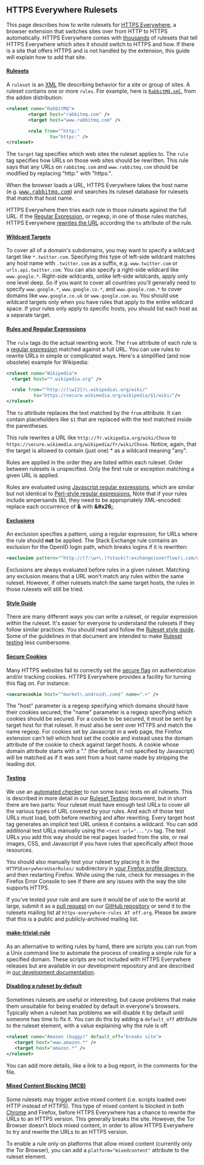 ## HTTPS Everywhere Rulesets

This page describes how to write rulesets for [HTTPS Everywhere](https://eff.org/https-everywhere), a browser extension that switches sites over from HTTP to HTTPS automatically. HTTPS Everywhere comes with [thousands](http://www.eff.org/https-everywhere/atlas/) of rulesets that tell HTTPS Everywhere which sites it should switch to HTTPS and how. If there is a site that offers HTTPS and is not handled by the extension, this guide will explain how to add that site.

#### [Rulesets](#rulesets)

A `ruleset` is an [XML](http://www.xml.com/pub/a/98/10/guide0.html?page=2) file describing behavior for a site or group of sites. A ruleset contains one or more `rules`. For example, here is [`RabbitMQ.xml`](https://github.com/efforg/https-everywhere/blob/master/src/chrome/content/rules/RabbitMQ.xml), from the addon distribution:

```xml
<ruleset name="RabbitMQ">
        <target host="rabbitmq.com" />
        <target host="www.rabbitmq.com" />

        <rule from="^http:"
                to="https:" />
</ruleset>
```

The `target` tag specifies which web sites the ruleset applies to. The `rule` tag specifies how URLs on those web sites should be rewritten. This rule says that any URLs on `rabbitmq.com` and `www.rabbitmq.com` should be modified by replacing "http:" with "https:".

When the browser loads a URL, HTTPS Everywhere takes the host name (e.g. <tt>www.rabbitmq.com</tt>) and searches its ruleset database for rulesets that match that host name.

HTTPS Everywhere then tries each rule in those rulesets against the full URL. If the [Regular Expression](http://www.regular-expressions.info/quickstart.html), or regexp, in one of those rules matches, HTTPS Everywhere [rewrites the URL](#rules-and-regular-expressions) according the `to` attribute of the rule.

#### [Wildcard Targets](#wildcard-targets)

To cover all of a domain's subdomains, you may want to specify a wildcard target like `*.twitter.com`. Specifying this type of left-side wildcard matches any host name with `.twitter.com` as a suffix, e.g. `www.twitter.com` or `urls.api.twitter.com`. You can also specify a right-side wildcard like `www.google.*`. Right-side wildcards, unlike left-side wildcards, apply only one level deep. So if you want to cover all countries you'll generally need to specify `www.google.*`, `www.google.co.*`, and `www.google.com.*` to cover domains like `www.google.co.uk` or `www.google.com.au`. You should use wildcard targets only when you have rules that apply to the entire wildcard space. If your rules only apply to specific hosts, you should list each host as a separate target.

#### [Rules and Regular Expressions](#rules-and-regular-expressions)

The `rule` tags do the actual rewriting work. The `from` attribute of each rule is a [regular expression](http://www.regular-expressions.info/quickstart.html) matched against a full URL. You can use rules to rewrite URLs in simple or complicated ways. Here's a simplified (and now obsolete) example for Wikipedia:

```xml
<ruleset name="Wikipedia">
  <target host="*.wikipedia.org" />

  <rule from="^http://(\w{2})\.wikipedia\.org/wiki/"
          to="https://secure.wikimedia.org/wikipedia/$1/wiki/"/>
</ruleset>
```

The `to` attribute replaces the text matched by the `from` attribute. It can contain placeholders like `$1` that are replaced with the text matched inside the parentheses.

This rule rewrites a URL like `http://fr.wikipedia.org/wiki/Chose` to `https://secure.wikimedia.org/wikipedia/fr/wiki/Chose`. Notice, again, that the target is allowed to contain (just one) * as a wildcard meaning "any".

Rules are applied in the order they are listed within each ruleset. Order between rulesets is unspecified. Only the first rule or exception matching a given URL is applied.

Rules are evaluated using [Javascript regular expressions](http://www.regular-expressions.info/javascript.html), which are similar but not identical to [Perl-style regular expressions.](http://www.regular-expressions.info/pcre.html) Note that if your rules include ampersands (&amp;), they need to be appropriately XML-encoded: replace each occurrence of **&amp;** with **&amp;#x26;**.

#### [Exclusions](#exclusions)

An exclusion specifies a pattern, using a regular expression, for URLs where the rule should **not** be applied. The Stack Exchange rule contains an exclusion for the OpenID login path, which breaks logins if it is rewritten:

```xml
<exclusion pattern="^http://(?:\w+\.)?stack(?:exchange|overflow)\.com/users/authenticate/" />
```

Exclusions are always evaluated before rules in a given ruleset. Matching any exclusion means that a URL won't match any rules within the same ruleset. However, if other rulesets match the same target hosts, the rules in those rulesets will still be tried.

#### [Style Guide](#style-guide)

There are many different ways you can write a ruleset, or regular expression within the ruleset. It's easier for everyone to understand the rulesets if they follow similar practices. You should read and follow the [Ruleset style guide](https://github.com/EFForg/https-everywhere/blob/master/CONTRIBUTING.md#ruleset-style-guide). Some of the guidelines in that document are intended to make [Ruleset testing](https://github.com/EFForg/https-everywhere/blob/master/ruleset-testing.md) less cumbersome.

#### [Secure Cookies](#secure-cookies)

Many HTTPS websites fail to correctly set the [secure flag](https://secure.wikimedia.org/wikipedia/en/wiki/HTTP_cookie#Secure_and_HttpOnly) on authentication and/or tracking cookies. HTTPS Everywhere provides a facility for turning this flag on. For instance:

```xml
<securecookie host="^market\.android\.com$" name=".+" />
```

The "host" parameter is a regexp specifying which domains should have their cookies secured; the "name" parameter is a regexp specifying which cookies should be secured. For a cookie to be secured, it must be sent by a target host for that ruleset. It must also be sent over HTTPS and match the name regexp. For cookies set by Javascript in a web page, the Firefox extension can't tell which host set the cookie and instead uses the domain attribute of the cookie to check against target hosts. A cookie whose domain attribute starts with a "." (the default, if not specified by Javascript) will be matched as if it was sent from a host name made by stripping the leading dot.

#### [Testing](#testing)

We use an [automated checker](https://github.com/hiviah/https-everywhere-checker) to run some basic tests on all rulesets. This is described in more detail in our [Ruleset Testing](https://github.com/EFForg/https-everywhere/blob/master/ruleset-testing.md) document, but in short there are two parts: Your ruleset must have enough test URLs to cover all the various types of URL covered by your rules. And each of those test URLs must load, both before rewriting and after rewriting. Every target host tag generates an implicit test URL unless it contains a wildcard. You can add additional test URLs manually using the `<test url="..."/>` tag. The test URLs you add this way should be real pages loaded from the site, or real images, CSS, and Javascript if you have rules that specifically affect those resources. 

You should also manually test your ruleset by placing it in the `HTTPSEverywhereUserRules/` subdirectory in [your Firefox profile directory](http://kb.mozillazine.org/Profile_folder_-_Firefox), and then restarting Firefox. While using the rule, check for messages in the Firefox Error Console to see if there are any issues with the way the site supports HTTPS.

If you&apos;ve tested your rule and are sure it would be of use to the world at large, submit it as a [pull request](https://help.github.com/articles/using-pull-requests/) on our [GitHub repository](https://github.com/EFForg/https-everywhere/) or send it to the rulesets mailing list at `https-everywhere-rules AT eff.org`. Please be aware that this is a public and publicly-archived mailing list.

#### [make-trivial-rule](#make-trivial-rule)

As an alternative to writing rules by hand, there are scripts you can run from a Unix command line to automate the process of creating a simple rule for a specified domain. These scripts are not included with HTTPS Everywhere releases but are available in our development repository and are described in [our development documentation](https://www.eff.org/https-everywhere/development).

#### [Disabling a ruleset by default](#disabling-a-ruleset-by-default)

Sometimes rulesets are useful or interesting, but cause problems that make them unsuitable for being enabled by default in everyone's browsers. Typically when a ruleset has problems we will disable it by default until someone has time to fix it. You can do this by adding a `default_off` attribute to the ruleset element, with a value explaining why the rule is off.

```xml
<ruleset name="Amazon (buggy)" default_off="breaks site">
   <target host="www.amazon.*" />
   <target host="amazon.*" />
</ruleset> 
```

You can add more details, like a link to a bug report, in the comments for the file.

#### [Mixed Content Blocking (MCB)](#mixed-content-blocking-mcb)

Some rulesets may trigger active mixed content (i.e. scripts loaded over HTTP instead of HTTPS). This type of mixed content is blocked in both [Chrome](https://trac.torproject.org/projects/tor/ticket/6975) and Firefox, before HTTPS Everywhere has a chance to rewrite the URLs to an HTTPS version. This generally breaks the site. However, the Tor Browser doesn&apos;t block mixed content, in order to allow HTTPS Everywhere to try and rewrite the URLs to an HTTPS version.

To enable a rule only on platforms that allow mixed content (currently only the Tor Browser), you can add a `platform="mixedcontent"` attribute to the ruleset element.
